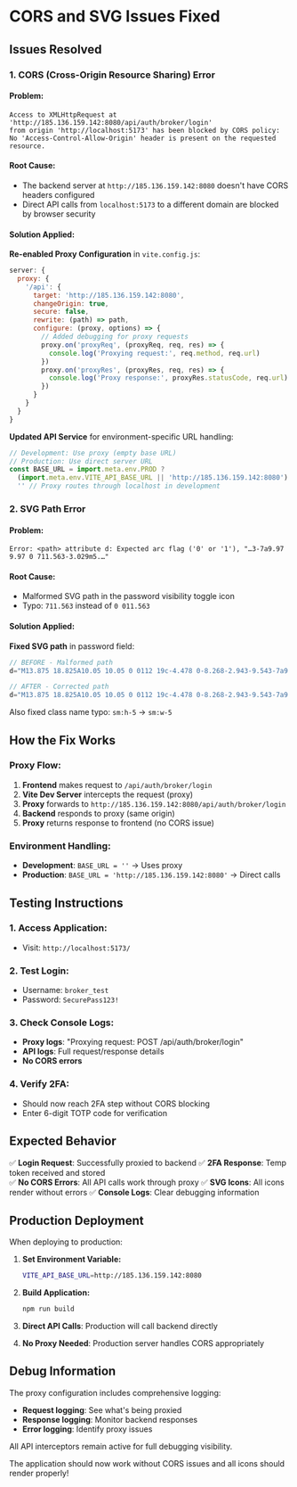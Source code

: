 # CORS and SVG Issues Fixed

## Issues Resolved

### 1. **CORS (Cross-Origin Resource Sharing) Error**

#### Problem:
```
Access to XMLHttpRequest at 'http://185.136.159.142:8080/api/auth/broker/login' 
from origin 'http://localhost:5173' has been blocked by CORS policy: 
No 'Access-Control-Allow-Origin' header is present on the requested resource.
```

#### Root Cause:
- The backend server at `http://185.136.159.142:8080` doesn't have CORS headers configured
- Direct API calls from `localhost:5173` to a different domain are blocked by browser security

#### Solution Applied:
**Re-enabled Proxy Configuration** in `vite.config.js`:

```javascript
server: {
  proxy: {
    '/api': {
      target: 'http://185.136.159.142:8080',
      changeOrigin: true,
      secure: false,
      rewrite: (path) => path,
      configure: (proxy, options) => {
        // Added debugging for proxy requests
        proxy.on('proxyReq', (proxyReq, req, res) => {
          console.log('Proxying request:', req.method, req.url)
        })
        proxy.on('proxyRes', (proxyRes, req, res) => {
          console.log('Proxy response:', proxyRes.statusCode, req.url)
        })
      }
    }
  }
}
```

**Updated API Service** for environment-specific URL handling:

```javascript
// Development: Use proxy (empty base URL)
// Production: Use direct server URL
const BASE_URL = import.meta.env.PROD ? 
  (import.meta.env.VITE_API_BASE_URL || 'http://185.136.159.142:8080') : 
  '' // Proxy routes through localhost in development
```

### 2. **SVG Path Error**

#### Problem:
```
Error: <path> attribute d: Expected arc flag ('0' or '1'), "…3-7a9.97 9.97 0 711.563-3.029m5.…"
```

#### Root Cause:
- Malformed SVG path in the password visibility toggle icon
- Typo: `711.563` instead of `0 011.563`

#### Solution Applied:
**Fixed SVG path** in password field:

```javascript
// BEFORE - Malformed path
d="M13.875 18.825A10.05 10.05 0 0112 19c-4.478 0-8.268-2.943-9.543-7a9.97 9.97 0 711.563-3.029..."

// AFTER - Corrected path  
d="M13.875 18.825A10.05 10.05 0 0112 19c-4.478 0-8.268-2.943-9.543-7a9.97 9.97 0 011.563-3.029..."
```

Also fixed class name typo: `sm:h-5` → `sm:w-5`

## How the Fix Works

### **Proxy Flow:**
1. **Frontend** makes request to `/api/auth/broker/login`
2. **Vite Dev Server** intercepts the request (proxy)
3. **Proxy** forwards to `http://185.136.159.142:8080/api/auth/broker/login`
4. **Backend** responds to proxy (same origin)
5. **Proxy** returns response to frontend (no CORS issue)

### **Environment Handling:**
- **Development**: `BASE_URL = ''` → Uses proxy
- **Production**: `BASE_URL = 'http://185.136.159.142:8080'` → Direct calls

## Testing Instructions

### 1. **Access Application:**
- Visit: `http://localhost:5173/`

### 2. **Test Login:**
- Username: `broker_test`
- Password: `SecurePass123!`

### 3. **Check Console Logs:**
- **Proxy logs**: "Proxying request: POST /api/auth/broker/login"
- **API logs**: Full request/response details
- **No CORS errors**

### 4. **Verify 2FA:**
- Should now reach 2FA step without CORS blocking
- Enter 6-digit TOTP code for verification

## Expected Behavior

✅ **Login Request**: Successfully proxied to backend
✅ **2FA Response**: Temp token received and stored  
✅ **No CORS Errors**: All API calls work through proxy
✅ **SVG Icons**: All icons render without errors
✅ **Console Logs**: Clear debugging information

## Production Deployment

When deploying to production:

1. **Set Environment Variable:**
   ```bash
   VITE_API_BASE_URL=http://185.136.159.142:8080
   ```

2. **Build Application:**
   ```bash
   npm run build
   ```

3. **Direct API Calls**: Production will call backend directly
4. **No Proxy Needed**: Production server handles CORS appropriately

## Debug Information

The proxy configuration includes comprehensive logging:
- **Request logging**: See what's being proxied
- **Response logging**: Monitor backend responses  
- **Error logging**: Identify proxy issues

All API interceptors remain active for full debugging visibility.

The application should now work without CORS issues and all icons should render properly!